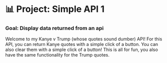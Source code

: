 # 📊 Project: Simple API 1

### Goal: Display data returned from an api

Welcome to my Kanye v Trump (whose quotes sound dumber) API! For this API, you can return Kanye quotes with a simple click of a button. You can also clear them with a simple click of a button! This is all for fun, you also have the same functionality for the Trump quotes. 
